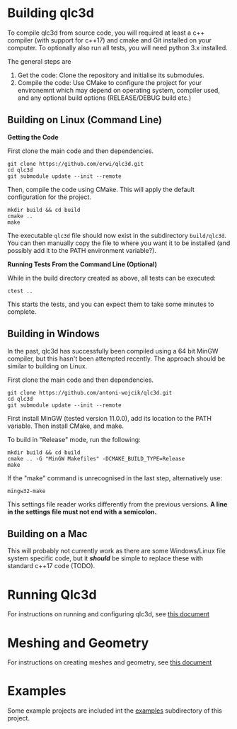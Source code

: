 # Building qlc3d


To compile qlc3d from source code, you will required at least a c++ compiler (with support for c++17) and cmake and Git installed on your computer. To optionally also run all tests, you will need python 3.x installed.

The general steps are

1. Get the code: Clone the repository and initialise its submodules.
2. Compile the code: Use CMake to configure the project for your environemnt which may depend on operating system, compiler used, and any optional build options (RELEASE/DEBUG build etc.)

## Building on Linux (Command Line)

**Getting the Code**

First clone the main code and then dependencies.
```
git clone https://github.com/erwi/qlc3d.git
cd qlc3d
git submodule update --init --remote
```

Then, compile the code using CMake. This will apply the default configuration for the project.
```
mkdir build && cd build
cmake ..
make
```
The executable `qlc3d` file should now exist in the subdirectory `build/qlc3d`. You can then manually copy the file to where you want it to be installed (and possibly add it to the PATH environment variable?).

**Running Tests From the Command Line (Optional)**

While in the build directory created as above, all tests can be executed:
```
ctest ..
```
This starts the tests, and you can expect them to take some minutes to complete.

## Building in Windows
In the past, qlc3d has successfully been compiled using a 64 bit MinGW compiler, but this hasn't been attempted recently. The approach should be similar to building on Linux.

First clone the main code and then dependencies.
```
git clone https://github.com/antoni-wojcik/qlc3d.git
cd qlc3d
git submodule update --init --remote
```

First install MinGW (tested version 11.0.0), add its location to the PATH variable. Then install CMake, and make. 

To build in "Release" mode, run the following:

```
mkdir build && cd build
cmake .. -G "MinGW Makefiles" -DCMAKE_BUILD_TYPE=Release
make
```

If the "make" command is unrecognised in the last step, alternatively use:

```
mingw32-make
```

This settings file reader works differently from the previous versions. **A line in the settings file must not end with a semicolon.**


## Building on a Mac
This will probably not currently work as there are some Windows/Linux file system specific code, but it ***should*** be simple to replace these with standard c++17 code (TODO).

# Running Qlc3d
For instructions on running and configuring qlc3d, see [this document](qlc3d/doc/README.md)

# Meshing and Geometry
For instructions on creating meshes and geometry, see [this document](qlc3d/doc/mesh.md)

# Examples
Some example projects are included int the [examples](examples/README.md) subdirectory of this project. 

